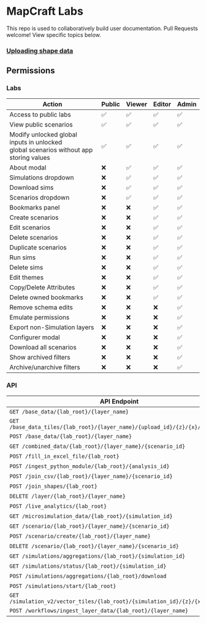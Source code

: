 # MapCraft Labs

This repo is used to collaboratively build user documentation.  Pull Requests welcome!  View specific topics below.

### [Uploading shape data](uploads.md)

## Permissions

### Labs

| Action                                                                                      | Public | Viewer | Editor | Admin |
|---------------------------------------------------------------------------------------------|--------|--------|--------|-------|
| Access to public labs                                                                       |   ✅   |   ✅   |   ✅   |   ✅   |
| View public scenarios                                                                       |   ✅   |   ✅   |   ✅   |   ✅   |
| Modify unlocked global inputs in unlocked <br> global scenarios without app storing values  |   ✅   |   ✅   |   ✅   |   ✅   |
| About modal                                                                                 |   ❌   |   ✅   |   ✅   |   ✅   |
| Simulations dropdown                                                                        |   ❌   |   ✅   |   ✅   |   ✅   |
| Download sims                                                                               |   ❌   |   ✅   |   ✅   |   ✅   |
| Scenarios dropdown                                                                          |   ❌   |   ✅   |   ✅   |   ✅   |
| Bookmarks panel                                                                             |   ❌   |   ❌   |   ✅   |   ✅   |
| Create scenarios                                                                            |   ❌   |   ❌   |   ✅   |   ✅   |
| Edit scenarios                                                                              |   ❌   |   ❌   |   ✅   |   ✅   |
| Delete scenarios                                                                            |   ❌   |   ❌   |   ✅   |   ✅   |
| Duplicate scenarios                                                                         |   ❌   |   ❌   |   ✅   |   ✅   |
| Run sims                                                                                    |   ❌   |   ❌   |   ✅   |   ✅   |
| Delete sims                                                                                 |   ❌   |   ❌   |   ✅   |   ✅   |
| Edit themes                                                                                 |   ❌   |   ❌   |   ✅   |   ✅   |
| Copy/Delete Attributes                                                                      |   ❌   |   ❌   |   ✅   |   ✅   |
| Delete owned bookmarks                                                                      |   ❌   |   ❌   |   ✅   |   ✅   |
| Remove schema edits                                                                         |   ❌   |   ❌   |   ❌   |   ✅   |
| Emulate permissions                                                                         |   ❌   |   ❌   |   ❌   |   ✅   |
| Export non-Simulation layers                                                                |   ❌   |   ❌   |   ❌   |   ✅   |
| Configurer modal                                                                            |   ❌   |   ❌   |   ❌   |   ✅   |
| Download all scenarios                                                                      |   ❌   |   ❌   |   ❌   |   ✅   |
| Show archived filters                                                                       |   ❌   |   ❌   |   ❌   |   ✅   |
| Archive/unarchive filters                                                                   |   ❌   |   ❌   |   ❌   |   ✅   |


### API

| API Endpoint                                                                                | Public | Viewer | Editor | Admin |
|---------------------------------------------------------------------------------------------|--------|--------|--------|-------|
| `GET /base_data/{lab_root}/{layer_name}`                                                    |   ❌   |   ✅   |   ✅   |  ✅   |
| `GET /base_data_tiles/{lab_root}/{layer_name}/{upload_id}/{z}/{x}/{y}.pbf`                  |   ❌   |   ✅   |   ✅   |  ✅   |
| `POST /base_data/{lab_root}/{layer_name}`                                                   |   ❌   |   ❌   |   ❌   |  ✅   |
| `GET /combined_data/{lab_root}/{layer_name}/{scenario_id}`                                  |   ❌   |   ✅   |   ✅   |  ✅   |
| `POST /fill_in_excel_file/{lab_root}`                                                       |   ❌   |   ✅   |   ✅   |  ✅   |
| `POST /ingest_python_module/{lab_root}/{analysis_id}`                                       |   ❌   |   ✅   |   ✅   |  ✅   |
| `POST /join_csv/{lab_root}/{layer_name}/{scenario_id}`                                      |   ❌   |   ❌   |   ❌   |  ✅   |
| `POST /join_shapes/{lab_root}`                                                              |   ❌   |   ✅   |   ✅   |  ✅   |
| `DELETE /layer/{lab_root}/{layer_name}`                                                     |   ❌   |   ❌   |   ❌   |  ✅   |
| `POST /live_analytics/{lab_root}`                                                           |   ❌   |   ❌   |   ✅   |  ✅   |
| `GET /microsimulation_data/{lab_root}/{simulation_id}`                                      |   ❌   |   ❌   |   ❌   |  ✅   |
| `GET /scenario/{lab_root}/{layer_name}/{scenario_id}`                                       |   ❌   |   ✅   |   ✅   |  ✅   |
| `POST /scenario/create/{lab_root}/{layer_name}`                                             |   ❌   |   ❌   |   ✅   |  ✅   |
| `DELETE /scenario/{lab_root}/{layer_name}/{scenario_id}`                                    |   ❌   |   ❌   |   ✅   |  ✅   |
| `GET /simulations/aggregations/{lab_root}/{simulation_id}`                                  |   ❌   |   ❌   |   ❌   |  ✅   |
| `GET /simulations/status/{lab_root}/{simulation_id}`                                        |   ❌   |   ❌   |   ❌   |  ✅   |
| `POST /simulations/aggregations/{lab_root}/download`                                        |   ❌   |   ✅   |   ✅   |  ✅   |
| `POST /simulations/start/{lab_root}`                                                        |   ❌   |   ❌   |   ✅   |  ✅   |
| `GET /simulation_v2/vector_tiles/{lab_root}/{simulation_id}/{z}/{x}/{y}.pbf`                |   ❌   |   ✅   |   ✅   |  ✅   |
| `POST /workflows/ingest_layer_data/{lab_root}/{layer_name}`                                 |   ❌   |   ❌   |   ❌   |  ✅   |
